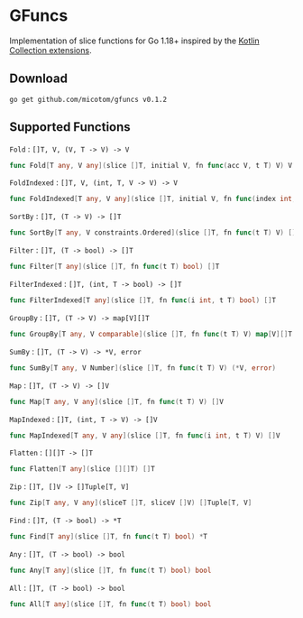 # GFuncs

Implementation of slice functions for Go 1.18+ inspired by the [Kotlin Collection extensions](https://kotlinlang.org/docs/collection-operations.html).

## Download

```
go get github.com/micotom/gfuncs v0.1.2
```

## Supported Functions

`Fold` : `[]T, V, (V, T -> V) -> V`
```go 
func Fold[T any, V any](slice []T, initial V, fn func(acc V, t T) V) V
```

`FoldIndexed` : `[]T, V, (int, T, V -> V) -> V`
```go
func FoldIndexed[T any, V any](slice []T, initial V, fn func(index int, acc V, t T) V) V
```

`SortBy` : `[]T, (T -> V) -> []T`
```go
func SortBy[T any, V constraints.Ordered](slice []T, fn func(t T) V) []T
```

`Filter` : `[]T, (T -> bool) -> []T`
```go
func Filter[T any](slice []T, fn func(t T) bool) []T
```

`FilterIndexed` : `[]T, (int, T -> bool) -> []T`
```go
func FilterIndexed[T any](slice []T, fn func(i int, t T) bool) []T
```

`GroupBy` : `[]T, (T -> V) -> map[V][]T`
```go
func GroupBy[T any, V comparable](slice []T, fn func(t T) V) map[V][]T
```

`SumBy` : `[]T, (T -> V) -> *V, error`
```go
func SumBy[T any, V Number](slice []T, fn func(t T) V) (*V, error)
```

`Map` : `[]T, (T -> V) -> []V`
```go
func Map[T any, V any](slice []T, fn func(t T) V) []V
```

`MapIndexed` : `[]T, (int, T -> V) -> []V`
```go
func MapIndexed[T any, V any](slice []T, fn func(i int, t T) V) []V 
```

`Flatten` : `[][]T -> []T`
```go
func Flatten[T any](slice [][]T) []T
```

`Zip` : `[]T, []V -> []Tuple[T, V]`
```go
func Zip[T any, V any](sliceT []T, sliceV []V) []Tuple[T, V]
```

`Find` : `[]T, (T -> bool) -> *T`
```go
func Find[T any](slice []T, fn func(t T) bool) *T
```

`Any` : `[]T, (T -> bool) -> bool`
```go
func Any[T any](slice []T, fn func(t T) bool) bool
```

`All` : `[]T, (T -> bool) -> bool`
```go
func All[T any](slice []T, fn func(t T) bool) bool
```